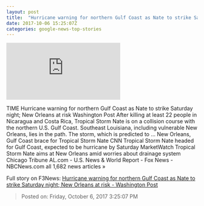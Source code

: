 ```yaml
---
layout: post
title:  "Hurricane warning for northern Gulf Coast as Nate to strike Saturday night; New Orleans at risk - Washington Post"
date: 2017-10-06 15:25:07Z
categories: google-news-top-stories
---
```


![Hurricane warning for northern Gulf Coast as Nate to strike Saturday night; New Orleans at risk - Washington Post](https://img.washingtonpost.com/pbox.php?url=http://img.washingtonpost.com/blogs/capital-weather-gang/files/2017/10/Capture-feature-wind-swath.png&w=1484&op=resize&opt=1&filter=antialias&t=20170517)

TIME Hurricane warning for northern Gulf Coast as Nate to strike Saturday night; New Orleans at risk Washington Post After killing at least 22 people in Nicaragua and Costa Rica, Tropical Storm Nate is on a collision course with the northern U.S. Gulf Coast. Southeast Louisiana, including vulnerable New Orleans, lies in the path. The storm, which is predicted to ... New Orleans, Gulf Coast brace for Tropical Storm Nate CNN Tropical Storm Nate headed for Gulf Coast, expected to be hurricane by Saturday MarketWatch Tropical Storm Nate aims at New Orleans amid worries about drainage system Chicago Tribune AL.com - U.S. News & World Report - Fox News - NBCNews.com all 1,682 news articles »


Full story on F3News: [Hurricane warning for northern Gulf Coast as Nate to strike Saturday night; New Orleans at risk - Washington Post](http://www.f3nws.com/n/n4TKuE)

> Posted on: Friday, October 6, 2017 3:25:07 PM

